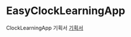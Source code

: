 # EasyClockLearningApp
ClockLearningApp
기획서
<a href="https://github.com/Haiol/EasyClockLearningApp/files/7334757/2021.10.1.pdf"> 기획서</a>
